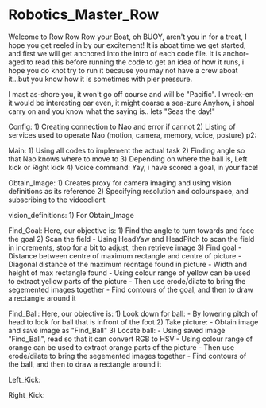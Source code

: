 # Robotics_Master_Row

Welcome to Row Row Row your Boat, oh BUOY, aren't you in for a treat, I hope you get reeled in by our excitement! It is aboat time we get started, and first we will get anchored into the intro of each code file. It is anchor-aged to read this before running the code to get an idea of how it runs, i hope you do knot try to run it because you may not have a crew aboat it...but you know how it is sometimes with pier pressure.

I mast as-shore you, it won't go off course and will be "Pacific". I wreck-en it would be interesting oar even, it might coarse a sea-zure
Anyhow, i shoal carry on and you know what the saying is.. lets "Seas the day!"


Config:
         1) Creating connection to Nao and error if cannot
         2) Listing of services used to operate Nao (motion, camera, memory, voice, posture)
p2:

Main:
         1) Using all codes to implement the actual task
         2) Finding angle so that Nao knows where to move to
         3) Depending on where the ball is, Left kick or Right kick
         4) Voice command: Yay, i have scored a goal, in your face!
              
Obtain_Image:
         1) Creates proxy for camera imaging and using vision definitions as its reference
         2) Specifying resolution and colourspace, and subscribing to the videoclient
           
vision_definitions:
         1) For Obtain_Image

Find_Goal:
Here, our objective is:
         1) Find the angle to turn towards and face the goal
         2) Scan the field
                - Using HeadYaw and HeadPitch to scan the field in increments, stop for a bit to adjust, then retrieve image
         3) Find goal
                - Distance between centre of maximum rectangle and centre of picture
                - Diagonal distance of the maximum recntage found in picture
                - Width and height of max rectangle found
                - Using colour range of yellow can be used to extract yellow parts of the picture
                - Then use erode/dilate to bring the segemented images together
                - Find contours of the goal, and then to draw a rectangle around it

Find_Ball:
Here, our objective is:
         1) Look down for ball:
                - By lowering pitch of head to look for ball that is infront of the foot
         2) Take picture:
                - Obtain image and save image as  "Find_Ball"
         3) Locate ball:
                - Using saved image "Find_Ball", read so that it can convert RGB to HSV
                - Using colour range of orange can be used to extract orange parts of the picture
                - Then use erode/dilate to bring the segemented images together
                - Find contours of the ball, and then to draw a rectangle around it

Left_Kick:

Right_Kick:



